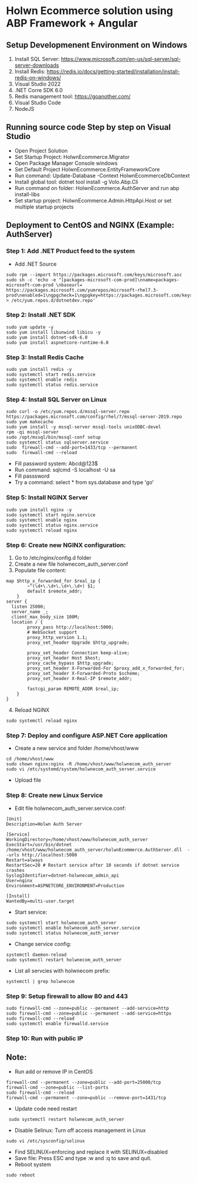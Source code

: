 ﻿# Holwn Ecommerce solution using ABP Framework + Angular 

## Setup Developmenent Environment on Windows

1. Install SQL Server: https://www.microsoft.com/en-us/sql-server/sql-server-downloads
2. Install Redis: https://redis.io/docs/getting-started/installation/install-redis-on-windows/
3. Visual Studio 2022
4. .NET Corre SDK 6.0
5. Redis management tool: https://goanother.com/
6. Visual Studio Code
7. NodeJS

## Running source code Step by step on Visual Studio
- Open Project Solution
- Set Startup Project: HolwnEcommerce.Migrator
- Open Package Manager Console windows
- Set Default Project HolwnEcommerce.EntityFrameworkCore
- Run command: Update-Database -Context HolwnEcommerceDbContext
- Install global tool: dotnet tool install -g Volo.Abp.Cli
- Run command on folder: HolwnEcommerce.AuthServer and run abp install-libs
- Set startup project: HolwnEcommerce.Admin.HttpApi.Host or set multiple startup projects

## Deployment to CentOS and NGINX (Example: AuthServer)

### Step 1:  Add .NET Product feed to the system
- Add .NET Source
```
sudo rpm --import https://packages.microsoft.com/keys/microsoft.asc
sudo sh -c 'echo -e "[packages-microsoft-com-prod]\nname=packages-microsoft-com-prod \nbaseurl= https://packages.microsoft.com/yumrepos/microsoft-rhel7.3-prod\nenabled=1\ngpgcheck=1\ngpgkey=https://packages.microsoft.com/keys/microsoft.asc" > /etc/yum.repos.d/dotnetdev.repo'
```

### Step 2: Install .NET SDK

```
sudo yum update -y
sudo yum install libunwind libicu -y
sudo yum install dotnet-sdk-6.0
sudo yum install aspnetcore-runtime-6.0
```

### Step 3: Install Redis Cache

```
sudo yum install redis -y
sudo systemctl start redis.service
sudo systemctl enable redis
sudo systemctl status redis.service
```

### Step 4: Install SQL Server on Linux
```
sudo curl -o /etc/yum.repos.d/mssql-server.repo https://packages.microsoft.com/config/rhel/7/mssql-server-2019.repo
sudo yum makecache
sudo yum install -y mssql-server mssql-tools unixODBC-devel
rpm -qi mssql-server
sudo /opt/mssql/bin/mssql-conf setup
sudo systemctl status sqlserver.service
sudo  firewall-cmd --add-port=1433/tcp --permanent
sudo  firewall-cmd --reload

```
- Fill password system: Abcd@123$
- Run command: sqlcmd -S localhost -U sa
- Fill passsword
- Try a command: select * from sys.database and type 'go'

### Step 5: Install NGINX Server
```
sudo yum install nginx -y
sudo systemctl start nginx.service
sudo systemctl enable nginx
sudo systemctl status nginx.service
sudo systemctl reload nginx
```

### Step 6: Create new NGINX configuration:
1. Go to /etc/nginx/config.d folder
2. Create a new file holwnecom_auth_server.conf
3. Populate file content:
```
map $http_x_forwarded_for $real_ip {
        ~^(\d+\.\d+\.\d+\.\d+) $1;
        default $remote_addr;
    }
server {
  listen 25000;
  server_name _;
  client_max_body_size 100M;
  location / {
        proxy_pass http://localhost:5000;
        # WebSocket support
        proxy_http_version 1.1;
        proxy_set_header Upgrade $http_upgrade;

        proxy_set_header Connection keep-alive;
        proxy_set_header Host $host;
        proxy_cache_bypass $http_upgrade;
        proxy_set_header X-Forwarded-For $proxy_add_x_forwarded_for;
        proxy_set_header X-Forwarded-Proto $scheme; 
        proxy_set_header X-Real-IP $remote_addr;
 
        fastcgi_param REMOTE_ADDR $real_ip;
    }
}
```
4. Reload NGINX
```
sudo systemctl reload nginx
```

### Step 7: Deploy and configure ASP.NET Core application
- Create a new service and folder /home/vhost/www
```
cd /home/vhost/www
sudo chown nginx:nginx -R /home/vhost/www/holwnecom_auth_server
sudo vi /etc/systemd/system/holwnecom_auth_server.service
```
- Upload file

### Step 8: Create new Linux Service
- Edit file holwnecom_auth_server.service.conf:
```
[Unit]
Description=Holwn Auth Server

[Service]
WorkingDirectory=/home/vhost/www/holwnecom_auth_server
ExecStart=/usr/bin/dotnet /home/vhost/www/holwnecom_auth_server/holwnEcommerce.AuthServer.dll  --urls http://localhost:5000
Restart=always
RestartSec=20 # Restart service after 10 seconds if dotnet service crashes
SyslogIdentifier=dotnet-holwnecom_admin_api
User=nginx
Environment=ASPNETCORE_ENVIRONMENT=Production

[Install]
WantedBy=multi-user.target
```

- Start service:
```
sudo systemctl start holwnecom_auth_server
sudo systemctl enable holwnecom_auth_server.service
sudo systemctl status holwnecom_auth_server
```
- Change service config:
```
systemctl daemon-reload
sudo systemctl restart holwnecom_auth_server
```
- List all servcies with holwnecom prefix:
```
systemctl | grep holwnecom
```


### Step 9: Setup firewall to allow 80 and 443
```
sudo firewall-cmd --zone=public --permanent --add-service=http
sudo firewall-cmd --zone=public --permanent --add-service=https
sudo firewall-cmd --reload
sudo systemctl enable firewalld.service
```

### Step 10: Run with public IP

## Note:
- Run add or remove IP in CentOS
```
firewall-cmd --permanent --zone=public --add-port=25000/tcp
firewall-cmd --zone=public --list-ports
sudo firewall-cmd --reload
firewall-cmd --permanent --zone=public --remove-port=1431/tcp
```

- Update code need restart
```
 sudo systemctl restart holwnecom_auth_server
```

- Disable Selinux: Turn off access management in Linux
```
sudo vi /etc/sysconfig/selinux
```
- Find SELINUX=enforcing and replace it with SELINUX=disabled
- Save file: Press ESC and type :w and :q to save and quit.
- Reboot system
```
sudo reboot
```
